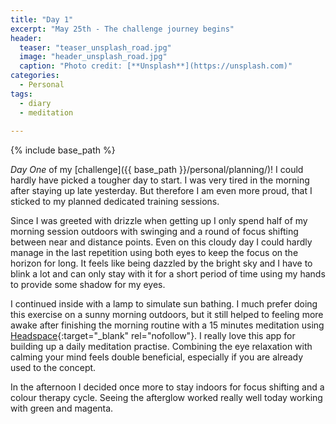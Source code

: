 ```yaml
---
title: "Day 1"
excerpt: "May 25th - The challenge journey begins"
header:
  teaser: "teaser_unsplash_road.jpg"
  image: "header_unsplash_road.jpg"
  caption: "Photo credit: [**Unsplash**](https://unsplash.com)"
categories: 
  - Personal
tags:
  - diary
  - meditation
  
---
```


{% include base_path %}

*Day One* of my [challenge]({{ base_path }}/personal/planning/)! I could hardly have picked a tougher day to start. I was very tired in the morning after staying up late yesterday. But therefore I am even more proud, that I sticked to my planned dedicated training sessions.

Since I was greeted with drizzle when getting up I only spend half of my morning session outdoors with swinging and a round of focus shifting between near and distance points. Even on this cloudy day  I could hardly manage in the last repetition using both eyes to keep the focus on the horizon for long. It feels like being 
dazzled by the bright sky and I have to blink a lot and can only stay with it for a short period of time using my hands to provide some shadow for my eyes.

I continued inside with a lamp to simulate sun bathing. I much prefer doing this exercise on a sunny morning outdoors, but it still helped to feeling more awake after finishing the morning routine with a 15 minutes meditation using [Headspace](https://www.headspace.com){:target="_blank" rel="nofollow"}. I really love this app for building up a daily meditation practise. Combining the eye relaxation with calming your mind feels double beneficial, especially if you are already used to the concept.

In the afternoon I decided once more to stay indoors for focus shifting and a colour therapy cycle. Seeing the afterglow worked really well today working with green and magenta.
